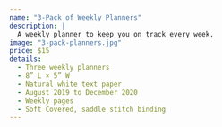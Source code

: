 ```yaml
---
name: "3-Pack of Weekly Planners"
description: |
  A weekly planner to keep you on track every week.
image: "3-pack-planners.jpg"
price: $15
details:
  - Three weekly planners
  - 8” L × 5” W
  - Natural white text paper
  - August 2019 to December 2020
  - Weekly pages
  - Soft Covered, saddle stitch binding
---
```

